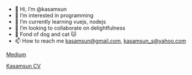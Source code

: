 - 👋 Hi, I’m @kasamsun
- 👀 I’m interested in programming
- 🌱 I’m currently learning vuejs, nodejs
- 💞️ I’m looking to collaborate on delightfulness
- 🐶 Fond of dog and cat 🐱
- 📫 How to reach me kasamsun@gmail.com, kasamsun_s@yahoo.com

[Medium](https://kasamsun.medium.com/?target=_blank)

[Kasamsun CV](https://kasamsun.github.io/digital-cv?target=_blank)


<!---
kasamsun/kasamsun is a ✨ special ✨ repository because its `README.md` (this file) appears on your GitHub profile.
You can click the Preview link to take a look at your changes.
--->
